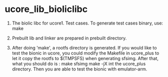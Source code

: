 ucore_lib_bioliclibc
====================

1. The biolic libc for ucore1. Test cases. To generate test cases binary, use:
	make

2. Prebuilt lib and linker are prepared in prebuilt directory.

3. After doing 'make', a rootfs directory is generated. If you would like to test the bionic in ucore, you could modify the Makefile in ucore_plus to let it copy the rootfs to $(TMPSFS) when generating sfsimg. After that, what you should do is :
	make sfsimg
	make -jX
int the ucore_plus directory. Then you are able to test the bionic with emulator-arm.
